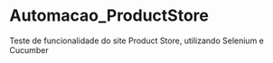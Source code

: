 # Automacao_ProductStore
Teste de funcionalidade do site Product Store, utilizando Selenium e Cucumber
